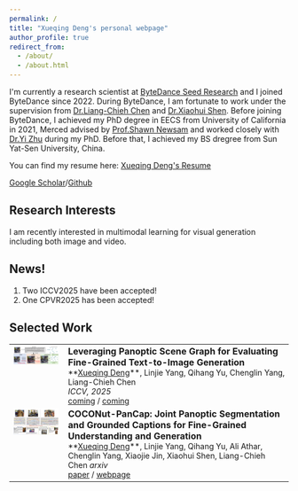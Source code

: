 ```yaml
---
permalink: /
title: "Xueqing Deng's personal webpage"
author_profile: true
redirect_from: 
  - /about/
  - /about.html
---
```


I'm currently a research scientist at [ByteDance Seed Research](https://seed.bytedance.com/en/) and I joined ByteDance since 2022. During ByteDance, I am fortunate to work under the supervision from [Dr.Liang-Chieh Chen](https://scholar.google.com/citations?user=ACjYGPUAAAAJ&hl=en) and [Dr.Xiaohui Shen](https://scholar.google.com/citations?user=pViZYwIAAAAJ&hl=en).  Before joining ByteDance, I achieved my PhD degree in EECS from University of California in 2021, Merced advised by [Prof.Shawn Newsam](https://scholar.google.com/citations?view_op=list_works&hl=en&hl=en&user=pQZX0mEAAAAJ&sortby=pubdate) and worked closely with [Dr.Yi Zhu](https://scholar.google.com/citations?user=IXw4UiwAAAAJ&hl=en) during my PhD. Before that, I achieved my BS dregree from Sun Yat-Sen University, China.

You can find my resume here: [Xueqing Deng's Resume](../assets/cv_xueqing.pdf)

[Google Scholar](https://scholar.google.com/citations?user=UGhyv2UAAAAJ&hl=en)/[Github](https://github.com/xdeng7)

Research Interests
------
I am recently interested in multimodal learning for visual generation including both image and video.

News!
------
1. Two ICCV2025 have been accepted!
2. One CPVR2025 has been accepted!

Selected Work
------
<table border="0" style="border-collapse: collapse;">
  <tr>
    <td style="padding-right:10px; vertical-align:top;">
      <img src="../images/psgbench.png" alt="缩略图" width="250">
    </td>
    <td style="vertical-align:top;">
      <a href="https://your-paper-link.com" style="font-size:16px; font-weight:bold; text-decoration:none;">
        Leveraging Panoptic Scene Graph for Evaluating Fine-Grained Text-to-Image Generation
      </a><br>
      **<u>Xueqing Deng</u>**, Linjie Yang, Qihang Yu, Chenglin Yang, Liang-Chieh Chen<br>
      <em>ICCV, 2025</em><br>
      <a href="https://your-paper-link.com">coming</a> /
      <a href="https://your-project-link.com">coming</a>
    </td>
  </tr>
    <tr>
    <td style="padding-right:10px; vertical-align:top;">
      <img src="../images/coconut_pancap.png" alt="缩略图" width="250">
    </td>
    <td style="vertical-align:top;">
      <a href="https://your-paper-link.com" style="font-size:16px; font-weight:bold; text-decoration:none;">
        COCONut-PanCap: Joint Panoptic Segmentation and Grounded Captions for Fine-Grained Understanding and Generation
      </a><br>
     **<u>Xueqing Deng</u>**, Linjie Yang, Qihang Yu, Ali Athar, Chenglin Yang, Xiaojie Jin, Xiaohui Shen, Liang-Chieh Chen
      <em>arxiv</em><br>
      <a href="[https://your-paper-link.com](https://arxiv.org/abs/2502.02589)">paper</a> /
      <a href="https://xdeng7.github.io/coconut.github.io/coconut_pancap.html">webpage</a>
    </td>
  </tr>
</table>


